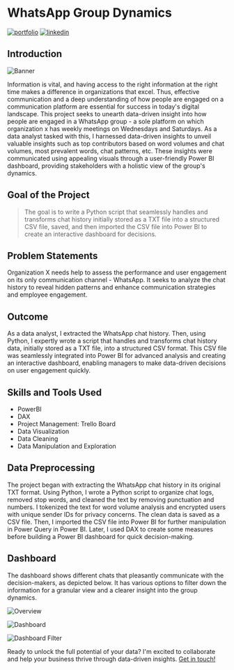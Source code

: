 # WhatsApp Group Dynamics

[![portfolio](https://img.shields.io/badge/my_portfolio-000?style=for-the-badge&logo=ko-fi&logoColor=white)](https://bankoleridwan.github.io/)
[![linkedin](https://img.shields.io/badge/linkedin-0A66C2?style=for-the-badge&logo=linkedin&logoColor=white)](https://www.linkedin.com/in/bankoleridwan/)


## Introduction
![Banner](https://github.com/bankoleridwan/WhatsApp-Group-Dynamics/blob/main/img/whatsapp.jpg)

Information is vital, and having access to the right information at the right time makes a difference in organizations that excel. Thus, effective communication and a deep understanding of how people are engaged on a communication platform are essential for success in today's digital landscape. This project seeks to unearth data-driven insight into how people are engaged in a WhatsApp group - a sole platform on which organization x has weekly meetings on Wednesdays and Saturdays. As a data analyst tasked with this, I harnessed data-driven insights to unveil valuable insights such as top contributors based on word volumes and chat volumes, most prevalent words, chat patterns, etc. These insights were communicated using appealing visuals through a user-friendly Power BI dashboard, providing stakeholders with a holistic view of the group's dynamics.


## Goal of the Project

> The goal is to write a Python script that seamlessly handles and transforms chat history initially stored as a TXT file into a structured CSV file, saved, and then imported the CSV file into Power BI to create an interactive dashboard for decisions.

## Problem Statements

Organization X needs help to assess the performance and user engagement on its only communication channel - WhatsApp. It seeks to analyze the chat history to reveal hidden patterns and enhance communication strategies and employee engagement.

## Outcome

As a data analyst, I extracted the WhatsApp chat history. Then, using Python, I expertly wrote a script that handles and transforms chat history data, initially stored as a TXT file, into a structured CSV format. This CSV file was seamlessly integrated into Power BI for advanced analysis and creating an interactive dashboard, enabling managers to make data-driven decisions on user engagement quickly. 


## Skills and Tools Used
* PowerBI
* DAX
* Project Management: Trello Board
* Data Visualization
* Data Cleaning
* Data Manipulation and Exploration 

## Data Preprocessing

The project began with extracting the WhatsApp chat history in its original TXT format. Using Python, I wrote a Python script to organize chat logs, removed stop words, and cleaned the text by removing punctuation and numbers. I tokenized the text for word volume analysis and encrypted users with unique sender IDs for privacy concerns. The clean data is saved as a CSV file. Then, I imported the CSV file into Power BI for further manipulation in Power Query in Power BI. Later, I used DAX to create some measures before building a Power BI dashboard for quick decision-making.


## Dashboard

The dashboard shows different chats that pleasantly communicate with the decision-makers, as depicted below. It has various options to filter down the information for a granular view and a clearer insight into the group dynamics. 


![Overview](https://raw.githubusercontent.com/bankoleridwan/WhatsApp-Group-Dynamics/main/img/whatsapp%20overview.jpg)

![Dashboard](https://raw.githubusercontent.com/bankoleridwan/WhatsApp-Group-Dynamics/main/img/whatsapp%20dashboard.jpg)

![Dashboard Filter](https://raw.githubusercontent.com/bankoleridwan/WhatsApp-Group-Dynamics/main/img/whatsapp%20dashboard%20filter.jpg)

Ready to unlock the full potential of your data? I'm excited to collaborate and help your business thrive through data-driven insights. [Get in touch!](https://bankoleridwan.github.io/#contact:~:text=My%20Resume-,Contact%20Me,-Ready%20to%20unlock)
